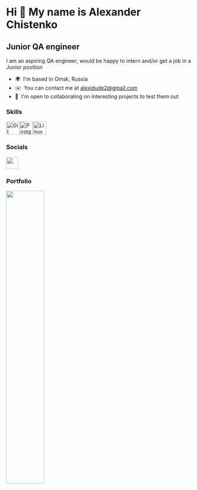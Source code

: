 Hi 👋 My name is Alexander Chistenko
====================================

Junior QA engineer
------------------

I am an aspiring QA engineer, would be happy to intern and/or get a job in a Junior position

* 🌍  I'm based in Omsk, Russia
* ✉️  You can contact me at [alexidude2@gmail.com](mailto:alexidude2@gmail.com)
* 🤝  I'm open to collaborating on interesting projects to test them out

### Skills


<p align="left">
<a href="https://git-scm.com/" target="_blank" rel="noreferrer"><img src="https://raw.githubusercontent.com/danielcranney/readme-generator/main/public/icons/skills/git-colored.svg" width="36" height="36" alt="Git" /></a><a href="https://www.postgresql.org/" target="_blank" rel="noreferrer"><img src="https://raw.githubusercontent.com/danielcranney/readme-generator/main/public/icons/skills/postgresql-colored.svg" width="36" height="36" alt="PostgreSQL" /></a><a href="https://www.linux.org" target="_blank" rel="noreferrer"><img src="https://raw.githubusercontent.com/danielcranney/readme-generator/main/public/icons/skills/linux-colored.svg" width="36" height="36" alt="Linux" /></a>
</p>


### Socials

<p align="left"> <a href="https://www.linkedin.com/in/alexidude" target="_blank" rel="noreferrer"> <picture> <source media="(prefers-color-scheme: dark)" srcset="https://raw.githubusercontent.com/danielcranney/readme-generator/main/public/icons/socials/linkedin-dark.svg" /> <source media="(prefers-color-scheme: light)" srcset="https://raw.githubusercontent.com/danielcranney/readme-generator/main/public/icons/socials/linkedin.svg" /> <img src="https://raw.githubusercontent.com/danielcranney/readme-generator/main/public/icons/socials/linkedin.svg" width="32" height="32" /> </picture> </a></p>

### Portfolio



<div width="100%" align="center"><a href="https://github.com/alexidude/Online-store-model" align="left"><img align="left" width="45%" src="https://github-readme-stats.vercel.app/api/pin/?username=alexidude&repo=Online-store-model&title_color=000000&text_color=ffffff&icon_color=ffffff&bg_color=ffffff&hide_border=true&locale=en" /></a></div><br /><br /><br /><br /><br /><br /><br />
